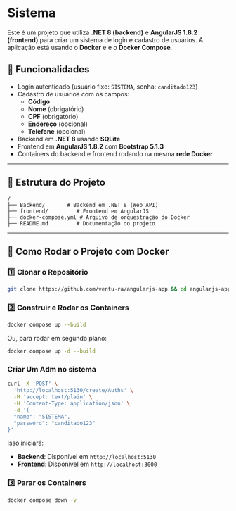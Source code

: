 # Sistema

Este é um projeto que utiliza **.NET 8 (backend)** e **AngularJS 1.8.2 (frontend)** para criar um sistema de login e cadastro de usuários. A aplicação está usando o **Docker** e e o **Docker Compose**.

## 📌 Funcionalidades

- Login autenticado (usuário fixo: `SISTEMA`, senha: `canditado123`)
- Cadastro de usuários com os campos:
  - **Código**
  - **Nome** (obrigatório)
  - **CPF** (obrigatório)
  - **Endereço** (opcional)
  - **Telefone** (opcional)
- Backend em **.NET 8** usando **SQLite**
- Frontend em **AngularJS 1.8.2** com **Bootstrap 5.1.3**
- Containers do backend e frontend rodando na mesma **rede Docker**

---

## 📂 Estrutura do Projeto

```
/
├── Backend/       # Backend em .NET 8 (Web API)
├── frontend/         # Frontend em AngularJS
├── docker-compose.yml # Arquivo de orquestração do Docker
├── README.md         # Documentação do projeto
```

---

## 🚀 Como Rodar o Projeto com Docker

### **1️⃣ Clonar o Repositório**

```sh
git clone https://github.com/ventu-ra/angularjs-app && cd angularjs-app
```

### **2️⃣ Construir e Rodar os Containers**

```sh
docker compose up --build
```

Ou, para rodar em segundo plano:

```sh
docker compose up -d --build
```

### **Criar Um Adm no sistema**

```sh
curl -X 'POST' \
  'http://localhost:5130/create/Auths' \
  -H 'accept: text/plain' \
  -H 'Content-Type: application/json' \
  -d '{
  "name": "SISTEMA",
  "password": "canditado123"
}'
```

Isso iniciará:

- **Backend**: Disponível em `http://localhost:5130`
- **Frontend**: Disponível em `http://localhost:3000`

### **3️⃣ Parar os Containers**

```sh
docker compose down -v
```
